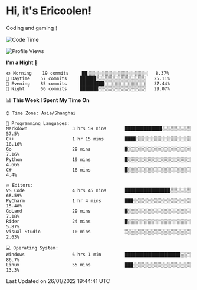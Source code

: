 # Hi, it's Ericoolen!
Coding and gaming！

<!--START_SECTION:waka-->
![Code Time](http://img.shields.io/badge/Code%20Time-157%20hrs%2051%20mins-blue)

![Profile Views](http://img.shields.io/badge/Profile%20Views-0-blue)

**I'm a Night 🦉** 

```text
🌞 Morning    19 commits     ██░░░░░░░░░░░░░░░░░░░░░░░   8.37% 
🌆 Daytime    57 commits     ██████░░░░░░░░░░░░░░░░░░░   25.11% 
🌃 Evening    85 commits     █████████░░░░░░░░░░░░░░░░   37.44% 
🌙 Night      66 commits     ███████░░░░░░░░░░░░░░░░░░   29.07%

```


📊 **This Week I Spent My Time On** 

```text
⌚︎ Time Zone: Asia/Shanghai

💬 Programming Languages: 
Markdown                 3 hrs 59 mins       ██████████████░░░░░░░░░░░   57.5% 
C++                      1 hr 15 mins        ████░░░░░░░░░░░░░░░░░░░░░   18.16% 
Go                       29 mins             █░░░░░░░░░░░░░░░░░░░░░░░░   7.16% 
Python                   19 mins             █░░░░░░░░░░░░░░░░░░░░░░░░   4.66% 
C#                       18 mins             █░░░░░░░░░░░░░░░░░░░░░░░░   4.4%

🔥 Editors: 
VS Code                  4 hrs 45 mins       █████████████████░░░░░░░░   68.59% 
PyCharm                  1 hr 4 mins         ███░░░░░░░░░░░░░░░░░░░░░░   15.48% 
GoLand                   29 mins             █░░░░░░░░░░░░░░░░░░░░░░░░   7.18% 
Rider                    24 mins             █░░░░░░░░░░░░░░░░░░░░░░░░   5.87% 
Visual Studio            10 mins             ░░░░░░░░░░░░░░░░░░░░░░░░░   2.63%

💻 Operating System: 
Windows                  6 hrs 1 min         █████████████████████░░░░   86.7% 
Linux                    55 mins             ███░░░░░░░░░░░░░░░░░░░░░░   13.3%

```


 Last Updated on 26/01/2022 19:44:41 UTC
<!--END_SECTION:waka-->

